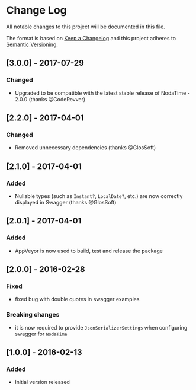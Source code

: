 # Change Log
All notable changes to this project will be documented in this file.

The format is based on [Keep a Changelog](http://keepachangelog.com/)
and this project adheres to [Semantic Versioning](http://semver.org/).

## [3.0.0] - 2017-07-29
### Changed
- Upgraded to be compatible with the latest stable release of NodaTime - 2.0.0 (thanks @CodeRevver)

## [2.2.0] - 2017-04-01
### Changed
- Removed unnecessary dependencies (thanks @GlosSoft)

## [2.1.0] - 2017-04-01
### Added
- Nullable types (such as `Instant?`, `LocalDate?`, etc.) are now correctly displayed in Swagger (thanks @GlosSoft)

## [2.0.1] - 2017-04-01
### Added
- AppVeyor is now used to build, test and release the package

## [2.0.0] - 2016-02-28
### Fixed
- fixed bug with double quotes in swagger examples
### Breaking changes
 - it is now required to provide `JsonSerializerSettings` when configuring swagger for `NodaTime`

## [1.0.0] - 2016-02-13
### Added
- Initial version released
